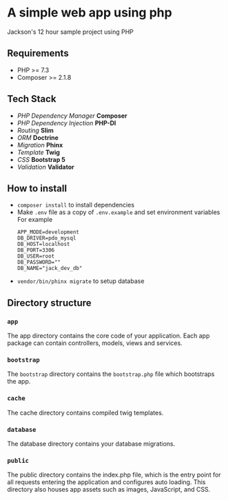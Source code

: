 # A simple web app using php

Jackson's 12 hour sample project using PHP

## Requirements

- PHP >= 7.3
- Composer >= 2.1.8

## Tech Stack

- _PHP Dependency Manager_ **Composer**
- _PHP Dependency Injection_ **PHP-DI**
- _Routing_ **Slim**
- _ORM_ **Doctrine**
- _Migration_ **Phinx**
- _Template_ **Twig**
- _CSS_ **Bootstrap 5**
- _Validation_ **Validator**

## How to install

- `composer install` to install dependencies
- Make `.env` file as a copy of `.env.example` and set environment variables \
    For example
    ```
    APP_MODE=development
    DB_DRIVER=pdo_mysql
    DB_HOST=localhost
    DB_PORT=3306
    DB_USER=root
    DB_PASSWORD=""
    DB_NAME="jack_dev_db"
    ```
- `vendor/bin/phinx migrate` to setup database

## Directory structure

### `app`

The app directory contains the core code of your application. Each app package can contain controllers, models, views and services.

### `bootstrap`

The `bootstrap` directory contains the `bootstrap.php` file which bootstraps the app.

### `cache`

The cache directory contains compiled twig templates.

### `database`

The database directory contains your database migrations.

### `public`

The public directory contains the index.php file, which is the entry point for all requests entering the application and configures auto loading. This directory also houses app assets such as images, JavaScript, and CSS.
